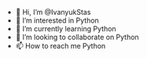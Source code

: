 - 👋 Hi, I’m @IvanyukStas
- 👀 I’m interested in Python
- 🌱 I’m currently learning Python
- 💞️ I’m looking to collaborate on Python
- 📫 How to reach me Python

<!---
IvanyukStas/IvanyukStas is a ✨ special ✨ repository because its `README.md` (this file) appears on your GitHub profile.
You can click the Preview link to take a look at your changes.
--->
